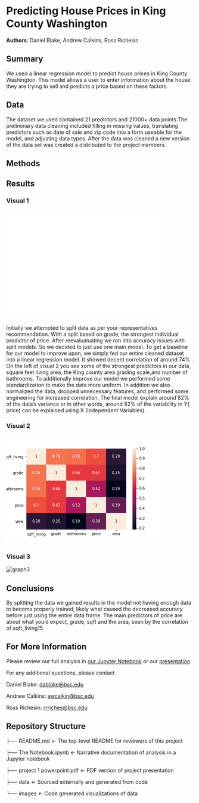 # Predicting House Prices in King County Washington

**Authors**: Daniel Blake, Andrew Calkins, Ross Richesin

## Summary

We used a linear regression model to predict house prices in King County Washington. This model allows a user to enter information about the house they are trying to sell and predicts a price based on these factors.

## Data

The dataset we used contained 21 predictors and 21000+ data points.The preliminary data cleaning included filling in missing values, translating predictors such as date of sale and zip code into a form useable for the model, and adjusting data types. After the data was cleaned a new version of the data set was created a distributed to the project members. 

## Methods

## Results
### Visual 1
![graph1](./images/data_vs_grade.png)

Initially we attempted to split data as per your representatives recommendation. With a split based on grade, the strongest individual predictor of price. After reevalualuating we ran into accuracy issues with split models. So we decided to just use one main model. To get a baseline for our model to improve upon, we simply fed our entire cleaned dataset into a linear regression model. It showed decent correlation of around 74% . On the left of visual 2 you see some of the strongest predictors in our data, square feet living area, the King county area grading scale,and number of bathrooms. To additionally improve our model we performed some standardization to make the data more uniform. In addition we also normalized the data, dropped unnecessary features, and performed some engineering for increased correlation. The final model explain around 82% of the data’s variance or in other words, around 82% of the variability in Y( price) can be explained using X (Independent Variables).


### Visual 2
![graph2](./images/heatmap_basic.png)
### Visual 3
![graph3](./images/musical_runtime.png)

## Conclusions

By splitting the data we gained results in the model not having enough data to become properly trained, likely what caused the decreased accuracy before just using the entire data frame. The main predictors of price are about what you’d expect, grade, sqft and the area, seen by the correlation of sqft_living15


## For More Information

Please review our full analysis in [our Jupyter Notebook](./notebooks/report.ipynb) or our [presentation](project_1_powerpoint.pdf).

For any additional questions, please contact 

Daniel Blake: dablake@bsc.edu

Andrew Calkins: awcalkin@bsc.edu

Ross Richesin: rrriches@bsc.edu

## Repository Structure

├── README.md                           <- The top-level README for reviewers of this project

├── The Notebook.ipynb                  <- Narrative documentation of analysis in a Jupyter notebook

├── project 1 powerpoint.pdf            <- PDF version of project presentation

├── data                                <- Sourced externally and generated from code

└── images                              <- Code generated visualizations of data